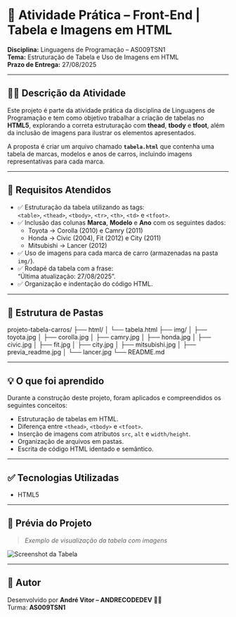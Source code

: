 # 📘 Atividade Prática – Front-End | Tabela e Imagens em HTML

**Disciplina:** Linguagens de Programação – AS009TSN1  
**Tema:** Estruturação de Tabela e Uso de Imagens em HTML  
**Prazo de Entrega:** 27/08/2025  

---

## 🧑‍💻 Descrição da Atividade

Este projeto é parte da atividade prática da disciplina de Linguagens de Programação e tem como objetivo trabalhar a criação de tabelas no **HTML5**, explorando a correta estruturação com **thead**, **tbody** e **tfoot**, além da inclusão de imagens para ilustrar os elementos apresentados.

A proposta é criar um arquivo chamado **`tabela.html`** que contenha uma tabela de marcas, modelos e anos de carros, incluindo imagens representativas para cada marca.

---

## 📝 Requisitos Atendidos

- ✅ Estruturação da tabela utilizando as tags:  
  `<table>`, `<thead>`, `<tbody>`, `<tr>`, `<th>`, `<td>` e `<tfoot>`.  
- ✅ Inclusão das colunas **Marca**, **Modelo** e **Ano** com os seguintes dados:  
  - Toyota → Corolla (2010) e Camry (2011)  
  - Honda → Civic (2004), Fit (2012) e City (2011)  
  - Mitsubishi → Lancer (2012)  
- ✅ Uso de imagens para cada marca de carro (armazenadas na pasta `img/`).  
- ✅ Rodapé da tabela com a frase:  
  “Última atualização: 27/08/2025”.  
- ✅ Organização e indentação do código HTML.  

---

## 📂 Estrutura de Pastas 

projeto-tabela-carros/
├── html/
│ └── tabela.html
├── img/
│ ├── toyota.jpg
│ ├── corolla.jpg
│ ├── camry.jpg
│ ├── honda.jpg
│ ├── civic.jpg
│ ├── fit.jpg
│ ├── city.jpg
│ ├── mitsubishi.jpg
│ ├── previa_readme.jpg
│ └── lancer.jpg
└── README.md


---

## 💡 O que foi aprendido

Durante a construção deste projeto, foram aplicados e compreendidos os seguintes conceitos:

- Estruturação de tabelas em HTML.  
- Diferença entre `<thead>`, `<tbody>` e `<tfoot>`.  
- Inserção de imagens com atributos `src`, `alt` e `width/height`.  
- Organização de arquivos em pastas.  
- Escrita de código HTML identado e semântico.  

---

## ✅ Tecnologias Utilizadas

- HTML5  

---

## 📸 Prévia do Projeto

> *Exemplo de visualização da tabela com imagens*  

![Screenshot da Tabela](img/previa_readme.png)

---

## 📎 Autor

Desenvolvido por **André Vitor – ANDRECODEDEV** 👨‍💻  
Turma: **AS009TSN1**  

